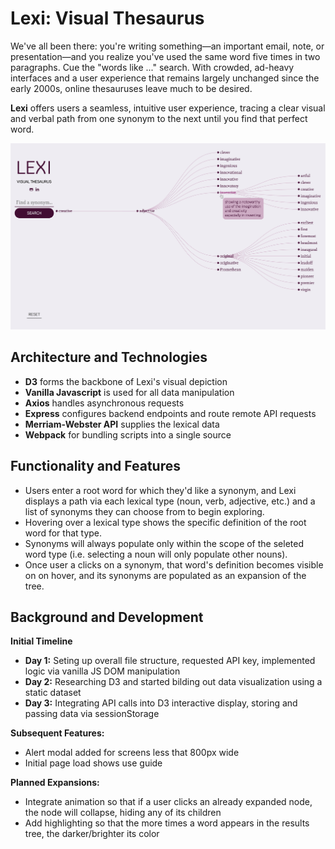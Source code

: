 # Lexi: Visual Thesaurus
We've all been there: you're writing something—an important email, note, or presentation—and you realize you've used the same word five times in two paragraphs. Cue the "words like ..." search. With crowded, ad-heavy interfaces and a user experience that remains largely unchanged since the early 2000s, online thesauruses leave much to be desired. 
    
**Lexi** offers users a seamless, intuitive user experience, tracing a clear visual and verbal path from one synonym to the next until you find that perfect word.

![Lexi screenshot](public/src/assets/images/screenshot_with_hover.png)

## Architecture and Technologies
* **D3** forms the backbone of Lexi's visual depiction
* **Vanilla Javascript** is used for all data manipulation
* **Axios** handles asynchronous requests
* **Express** configures backend endpoints and route remote API requests
* **Merriam-Webster API** supplies the lexical data
* **Webpack** for bundling scripts into a single source

## Functionality and Features
* Users enter a root word for which they'd like a synonym, and Lexi displays a path via each lexical type (noun, verb, adjective, etc.) and a list of synonyms they can choose from to begin exploring.
* Hovering over a lexical type shows the specific definition of the root word for that type.
* Synonyms will always populate only within the scope of the seleted word type (i.e. selecting a noun will only populate other nouns).
* Once user a clicks on a synonym, that word's definition becomes visible on on hover, and its synonyms are populated as an expansion of the tree. 

## Background and Development


**Initial Timeline**
* **Day 1:** Seting up overall file structure, requested API key, implemented logic via vanilla JS DOM manipulation
* **Day 2:** Researching D3 and started bilding out data visualization using a static dataset
* **Day 3:** Integrating API calls into D3 interactive display, storing and passing data via sessionStorage

**Subsequent Features:**
* Alert modal added for screens less that 800px wide
* Initial page load shows use guide

**Planned Expansions:**
  * Integrate animation so that if a user clicks an already expanded node, the node will collapse, hiding any of its children
  * Add highlighting so that the more times a word appears in the results tree, the darker/brighter its color